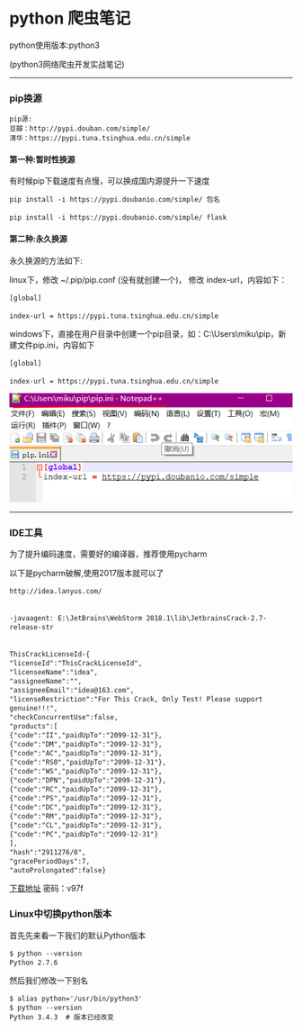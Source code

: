 # python 爬虫笔记

python使用版本:python3

\(python3网络爬虫开发实战笔记\)

---

### pip换源

```
pip源:
豆瓣：http://pypi.douban.com/simple/
清华：https://pypi.tuna.tsinghua.edu.cn/simple
```

#### 第一种:暂时性换源

有时候pip下载速度有点慢，可以换成国内源提升一下速度

```
pip install -i https://pypi.doubanio.com/simple/ 包名 

pip install -i https://pypi.doubanio.com/simple/ flask
```

#### 第二种:永久换源

永久换源的方法如下:

linux下，修改 ~/.pip/pip.conf \(没有就创建一个\)， 修改 index-url，内容如下：

```
[global]

index-url = https://pypi.tuna.tsinghua.edu.cn/simple
```

windows下，直接在用户目录中创建一个pip目录，如：C:\Users\miku\pip，新建文件pip.ini，内容如下

```
[global]

index-url = https://pypi.tuna.tsinghua.edu.cn/simple
```

![](/assets/000.png)

---

### IDE工具

为了提升编码速度，需要好的编译器，推荐使用pycharm

以下是pycharm破解,使用2017版本就可以了

```
http://idea.lanyus.com/


-javaagent: E:\JetBrains\WebStorm 2018.1\lib\JetbrainsCrack-2.7-release-str


ThisCrackLicenseId-{
"licenseId":"ThisCrackLicenseId",
"licenseeName":"idea",
"assigneeName":"",
"assigneeEmail":"idea@163.com",
"licenseRestriction":"For This Crack, Only Test! Please support genuine!!!",
"checkConcurrentUse":false,
"products":[
{"code":"II","paidUpTo":"2099-12-31"},
{"code":"DM","paidUpTo":"2099-12-31"},
{"code":"AC","paidUpTo":"2099-12-31"},
{"code":"RS0","paidUpTo":"2099-12-31"},
{"code":"WS","paidUpTo":"2099-12-31"},
{"code":"DPN","paidUpTo":"2099-12-31"},
{"code":"RC","paidUpTo":"2099-12-31"},
{"code":"PS","paidUpTo":"2099-12-31"},
{"code":"DC","paidUpTo":"2099-12-31"},
{"code":"RM","paidUpTo":"2099-12-31"},
{"code":"CL","paidUpTo":"2099-12-31"},
{"code":"PC","paidUpTo":"2099-12-31"}
],
"hash":"2911276/0",
"gracePeriodDays":7,
"autoProlongated":false}
```

[下载地址](https://pan.baidu.com/s/1si1u-15AhTkWq2bRdkascQ ) 密码：v97f

### Linux中切换python版本

首先先来看一下我们的默认Python版本

```
$ python --version
Python 2.7.6
```

然后我们修改一下别名

```
$ alias python='/usr/bin/python3'
$ python --version
Python 3.4.3  # 版本已经改变
```



